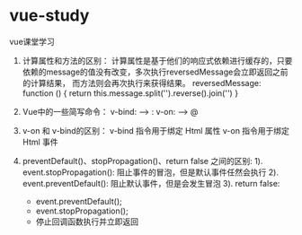 # vue-study
vue课堂学习
1. 计算属性和方法的区别：
   计算属性是基于他们的响应式依赖进行缓存的，只要依赖的message的值没有改变，多次执行reversedMessage会立即返回之前的计算结果，
   而方法则会再次执行来获得结果。
   reversedMessage: function () {
      return this.message.split('').reverse().join('')
    }

2. Vue中的一些简写命令：
   v-bind:  -->  :
   v-on:  --> @

3. v-on 和 v-bind的区别：
   v-bind 指令用于绑定 Html 属性
   v-on 指令用于绑定 Html 事件

4. preventDefault()、stopPropagation()、return false 之间的区别:
   1). event.stopPropagation(): 阻止事件的冒泡，但是默认事件任然会执行
   2). event.preventDefault(): 阻止默认事件，但是会发生冒泡
   3). return false:
      - event.preventDefault();
      - event.stopPropagation();
      - 停止回调函数执行并立即返回
  　　